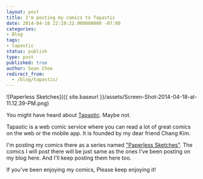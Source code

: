 ```yaml
---
layout: post
title: I'm posting my comics to Tapastic
date: 2014-04-18 22:19:22.000000000 -07:00
categories:
- Blog
tags:
- tapastic
status: publish
type: post
published: true
author: Sean Choe
redirect_from:
  - /blog/tapastic/
---
```

![Paperless Sketches]({{ site.baseurl }}/assets/Screen-Shot-2014-04-18-at-11.12.39-PM.png)

You might have heard about [Tapastic](http://tapastic.com). Maybe not.

Tapastic is a web comic service where you can read a lot of great comics on the web or the mobile app. It is founded by my dear friend Chang Kim.

I'm posting my comics there as a series named ["Paperless Sketches"](http://tapastic.com/series/paperless-sketches). The comics I will post there will be just same as the ones I've been posting on my blog here. And I'll keep posting them here too.

If you've been enjoying my comics, Please keep enjoying it!
